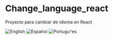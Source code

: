 # Change_language_react
Proyecto para cambiar de idioma en React

![English](https://user-images.githubusercontent.com/57787417/167229753-f06a1cb5-4c99-460c-b769-fa48423c6eb2.JPG)
![Español](https://user-images.githubusercontent.com/57787417/167229759-49aa5873-7078-42cc-82b7-2438757de1db.JPG)
![Portugu^es](https://user-images.githubusercontent.com/57787417/167229764-45a18f6c-70e8-4608-85fe-593fc75c5fbf.JPG)
